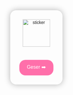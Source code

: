 <!DOCTYPE html>
<html lang="id">
<head>
  <meta charset="UTF-8">
  <meta name="viewport" content="width=device-width, initial-scale=1.0">
  <title>Pesan Spesial Untukmu</title>
  <link href="https://fonts.googleapis.com/css2?family=Quicksand:wght@500&display=swap" rel="stylesheet">
  <script src="https://cdn.jsdelivr.net/npm/sweetalert2@11"></script>
  <style>
    body {
      margin: 0;
      background: url('https://feeldreams.github.io/pics/awan6.jpg') no-repeat center center fixed;
      background-size: cover;
      font-family: 'Quicksand', sans-serif;
      display: flex;
      justify-content: center;
      align-items: center;
      min-height: 100vh;
      overflow: hidden;
    }
    .container {
      background: rgba(255, 255, 255, 0.15);
      border-radius: 20px;
      padding: 30px;
      max-width: 90%;
      text-align: center;
      backdrop-filter: blur(6px);
      box-shadow: 0 0 20px rgba(0,0,0,0.3);
    }
    .slide {
      display: none;
      transition: opacity 0.5s ease;
    }
    .slide.active {
      display: block;
    }
    .word-box {
      display: inline-block;
      background-color: rgba(255, 255, 255, 0.85);
      color: #333;
      margin: 5px;
      padding: 12px 16px;
      border-radius: 12px;
      font-size: 18px;
      animation: fadein 0.4s ease-in-out;
    }
    @keyframes fadein {
      from { opacity: 0; transform: scale(0.9); }
      to { opacity: 1; transform: scale(1); }
    }
    .btn {
      background-color: #ff6faa;
      color: white;
      padding: 12px 25px;
      border: none;
      border-radius: 20px;
      margin-top: 25px;
      cursor: pointer;
      font-size: 16px;
      transition: 0.3s;
    }
    .btn:hover {
      background-color: #ff4d88;
    }
    .sticker {
      width: 90px;
      margin-bottom: 18px;
    }
  </style>
</head>
<body>

<audio autoplay loop>
  <source src="https://feeldreams.github.io/audio/janjisuci.mp3" type="audio/mpeg">
</audio>

<div class="container">
  <img src="https://feeldreams.github.io/pandapanah.gif" id="stickerImage" class="sticker" alt="sticker">
  
  <div class="slide active" id="slide1">
    <div id="words1"></div>
    <button class="btn" onclick="nextSlide()">Geser ➡️</button>
  </div>

  <div class="slide" id="slide2">
    <div id="words2"></div>
    <button class="btn" onclick="nextSlide()">Geser Lagi ➡️</button>
  </div>

  <div class="slide" id="slide3">
    <div id="words3"></div>
    <button class="btn" onclick="reply()">Balas Pesan</button>
  </div>
</div>

<script>
  const slideTexts = {
    words1: [
      "Sayangku,", "terima", "kasih", "telah", "menjadi", "cahayaku", "di", "hari-hari", "gelap.",
      "Denganmu,", "semua", "terasa", "lebih", "indah", "dan", "bermakna."
    ],
    words2: [
      "Setiap", "tatapanmu,", "setiap", "senyummu,", "selalu", "membuat", "hatiku", "tenang.", 
      "Kamu", "adalah", "rumah", "yang", "selalu", "aku", "rindukan."
    ],
    words3: [
      "Aku", "tak", "butuh", "puisi,", "karena", "hatiku", "sudah", "berisi", "namamu.", 
      "Aku", "sayang", "kamu,", "lebih", "dari", "kata-kata", "bisa", "ungkapkan."
    ]
  };

  const stickers = [
    "https://feeldreams.github.io/pandapanah.gif",
    "https://feeldreams.github.io/weee.gif",
    "https://feeldreams.github.io/pusn.gif"
  ];

  function renderWords(containerId, words) {
    const container = document.getElementById(containerId);
    container.innerHTML = "";
    words.forEach(word => {
      const box = document.createElement('span');
      box.className = 'word-box';
      box.textContent = word;
      container.appendChild(box);
    });
  }

  renderWords('words1', slideTexts.words1);
  renderWords('words2', slideTexts.words2);
  renderWords('words3', slideTexts.words3);

  let currentSlide = 1;
  function nextSlide() {
    document.getElementById('slide' + currentSlide).classList.remove('active');
    currentSlide++;
    if (stickers[currentSlide - 1]) {
      document.getElementById('stickerImage').src = stickers[currentSlide - 1];
    }
    document.getElementById('slide' + currentSlide).classList.add('active');
  }

  function reply() {
    Swal.fire({
      title: 'Balas Pesan Cintamu',
      input: 'textarea',
      inputLabel: 'Tulis balasan untukku di sini ya...',
      inputPlaceholder: 'Isi hatimu...',
      showCancelButton: true,
      confirmButtonText: 'Kirim via Whats
